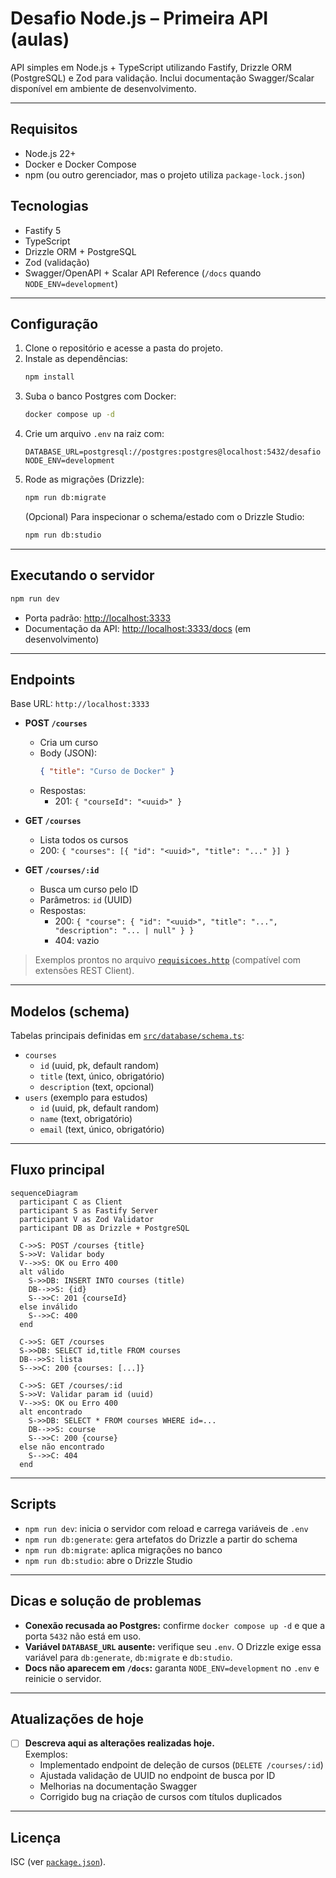# Desafio Node.js – Primeira API (aulas)

API simples em Node.js + TypeScript utilizando Fastify, Drizzle ORM (PostgreSQL) e Zod para validação. Inclui documentação Swagger/Scalar disponível em ambiente de desenvolvimento.

---

## Requisitos

- Node.js 22+
- Docker e Docker Compose
- npm (ou outro gerenciador, mas o projeto utiliza `package-lock.json`)

## Tecnologias

- Fastify 5
- TypeScript
- Drizzle ORM + PostgreSQL
- Zod (validação)
- Swagger/OpenAPI + Scalar API Reference (`/docs` quando `NODE_ENV=development`)

---

## Configuração

1. Clone o repositório e acesse a pasta do projeto.
2. Instale as dependências:
   ```bash
   npm install
   ```
3. Suba o banco Postgres com Docker:
   ```bash
   docker compose up -d
   ```
4. Crie um arquivo `.env` na raiz com:
   ```
   DATABASE_URL=postgresql://postgres:postgres@localhost:5432/desafio
   NODE_ENV=development
   ```
5. Rode as migrações (Drizzle):
   ```bash
   npm run db:migrate
   ```
   (Opcional) Para inspecionar o schema/estado com o Drizzle Studio:
   ```bash
   npm run db:studio
   ```

---

## Executando o servidor

```bash
npm run dev
```
- Porta padrão: [http://localhost:3333](http://localhost:3333)
- Documentação da API: [http://localhost:3333/docs](http://localhost:3333/docs) (em desenvolvimento)

---

## Endpoints

Base URL: `http://localhost:3333`

- **POST `/courses`**
  - Cria um curso
  - Body (JSON):
    ```json
    { "title": "Curso de Docker" }
    ```
  - Respostas:
    - 201: `{ "courseId": "<uuid>" }`

- **GET `/courses`**
  - Lista todos os cursos
  - 200: `{ "courses": [{ "id": "<uuid>", "title": "..." }] }`

- **GET `/courses/:id`**
  - Busca um curso pelo ID
  - Parâmetros: `id` (UUID)
  - Respostas:
    - 200: `{ "course": { "id": "<uuid>", "title": "...", "description": "... | null" } }`
    - 404: vazio

> Exemplos prontos no arquivo [`requisicoes.http`](backend/requisicoes.http) (compatível com extensões REST Client).

---

## Modelos (schema)

Tabelas principais definidas em [`src/database/schema.ts`](backend/src/database/schema.ts):

- `courses`
  - `id` (uuid, pk, default random)
  - `title` (text, único, obrigatório)
  - `description` (text, opcional)
- `users` (exemplo para estudos)
  - `id` (uuid, pk, default random)
  - `name` (text, obrigatório)
  - `email` (text, único, obrigatório)

---

## Fluxo principal

```mermaid
sequenceDiagram
  participant C as Client
  participant S as Fastify Server
  participant V as Zod Validator
  participant DB as Drizzle + PostgreSQL

  C->>S: POST /courses {title}
  S->>V: Validar body
  V-->>S: OK ou Erro 400
  alt válido
    S->>DB: INSERT INTO courses (title)
    DB-->>S: {id}
    S-->>C: 201 {courseId}
  else inválido
    S-->>C: 400
  end

  C->>S: GET /courses
  S->>DB: SELECT id,title FROM courses
  DB-->>S: lista
  S-->>C: 200 {courses: [...]}

  C->>S: GET /courses/:id
  S->>V: Validar param id (uuid)
  V-->>S: OK ou Erro 400
  alt encontrado
    S->>DB: SELECT * FROM courses WHERE id=...
    DB-->>S: course
    S-->>C: 200 {course}
  else não encontrado
    S-->>C: 404
  end
```

---

## Scripts

- `npm run dev`: inicia o servidor com reload e carrega variáveis de `.env`
- `npm run db:generate`: gera artefatos do Drizzle a partir do schema
- `npm run db:migrate`: aplica migrações no banco
- `npm run db:studio`: abre o Drizzle Studio

---

## Dicas e solução de problemas

- **Conexão recusada ao Postgres:** confirme `docker compose up -d` e que a porta `5432` não está em uso.
- **Variável `DATABASE_URL` ausente:** verifique seu `.env`. O Drizzle exige essa variável para `db:generate`, `db:migrate` e `db:studio`.
- **Docs não aparecem em `/docs`:** garanta `NODE_ENV=development` no `.env` e reinicie o servidor.

---

## Atualizações de hoje

- [ ] **Descreva aqui as alterações realizadas hoje.**  
  Exemplos:
  - Implementado endpoint de deleção de cursos (`DELETE /courses/:id`)
  - Ajustada validação de UUID no endpoint de busca por ID
  - Melhorias na documentação Swagger
  - Corrigido bug na criação de cursos com títulos duplicados

---

## Licença

ISC (ver [`package.json`](backend/package.json)).